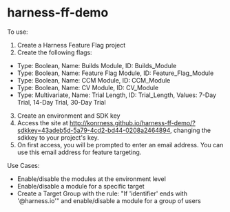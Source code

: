 # harness-ff-demo

To use:

1) Create a Harness Feature Flag project
2) Create the following flags:
 - Type: Boolean, Name: Builds Module, ID: Builds_Module
 - Type: Boolean, Name: Feature Flag Module, ID: Feature_Flag_Module
 - Type: Boolean, Name: CCM Module, ID: CCM_Module
 - Type: Boolean, Name: CV Module, ID: CV_Module
 - Type: Multivariate, Name: Trial Length, ID: Trial_Length, Values: 7-Day Trial, 14-Day Trial, 30-Day Trial
 
3) Create an environment and SDK key
4) Access the site at http://konrness.github.io/harness-ff-demo/?sdkkey=43adeb5d-5a79-4cd2-bd44-0208a2464894, changing the sdkkey to your project's key.
5) On first access, you will be prompted to enter an email address. You can use this email address for feature targeting.

Use Cases:
 - Enable/disable the modules at the environment level
 - Enable/disable a module for a specific target
 - Create a Target Group with the rule: "If 'identifier' ends with '@harness.io'" and enable/disable a module for a group of users


